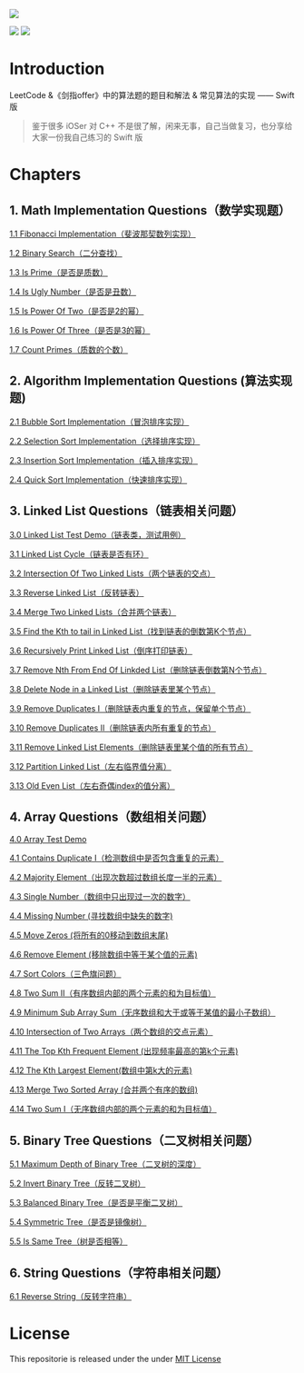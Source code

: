 ![](res/header.png)

![](https://img.shields.io/badge/language-swift4-orange.svg)
![](https://img.shields.io/badge/judgement-passing-brightgreen.svg)


# Introduction

LeetCode &《剑指offer》中的算法题的题目和解法 & 常见算法的实现 —— Swift 版

> 鉴于很多 iOSer 对 C++ 不是很了解，闲来无事，自己当做复习，也分享给大家一份我自己练习的 Swift 版

# Chapters

## 1. Math  Implementation Questions（数学实现题）

[1.1 Fibonacci Implementation（斐波那契数列实现）](/%5B1%5D.%20Math%20Implementation/1.1%20Fibonacci%20Implementation)

[1.2 Binary Search（二分查找）](/%5B1%5D.%20Math%20Implementation/1.2%20Binary%20Search)

[1.3 Is Prime（是否是质数）](/%5B1%5D.%20Math%20Implementation/1.3%20Is%20Prime)

[1.4 Is Ugly Number（是否是丑数）](/%5B1%5D.%20Math%20Implementation/1.4%20Is%20Ugly%20Number)

[1.5 Is Power Of Two（是否是2的幂）](/%5B1%5D.%20Math%20Implementation/1.5%20Is%20Power%20Of%20Two)

[1.6 Is Power Of Three（是否是3的幂）](/%5B1%5D.%20Math%20Implementation/1.6%20Is%20Power%20Of%20Three)

[1.7 Count Primes（质数的个数）](/%5B1%5D.%20Math%20Implementation/1.7%20Count%20Primes)


## 2. Algorithm Implementation Questions (算法实现题)

[2.1 Bubble Sort Implementation（冒泡排序实现）](/%5B2%5D.%20Algorithm%20Implementation/2.1%20Bubble%20Sort%20Implementation)

[2.2 Selection Sort Implementation（选择排序实现）](/%5B2%5D.%20Algorithm%20Implementation/2.2%20Selection%20Sort%20Implementation)

[2.3 Insertion Sort Implementation（插入排序实现）](/%5B2%5D.%20Algorithm%20Implementation/2.3%20Insertion%20Sort%20Implementation)

[2.4 Quick Sort Implementation（快速排序实现）](/%5B2%5D.%20Algorithm%20Implementation/2.4%20Quick%20Sort%20Implementation)


## 3. Linked List Questions（链表相关问题）

[3.0 Linked List Test Demo（链表类，测试用例）](/%5B3%5D.%20Linked%20List/3.0%20Linked%20List%20Test%20Demo)

[3.1 Linked List Cycle（链表是否有环）](/%5B3%5D.%20Linked%20List/3.1%20Linked%20List%20Cycle)

[3.2 Intersection Of Two Linked Lists（两个链表的交点）](/%5B3%5D.%20Linked%20List/3.2%20Intersection%20Of%20Two%20Linked%20Lists)

 [3.3 Reverse Linked List（反转链表）](/%5B3%5D.%20Linked%20List/3.3%20Reverse%20Linked%20List)

[3.4 Merge Two Linked Lists（合并两个链表）](/%5B3%5D.%20Linked%20List/3.4%20Merge%20Two%20Linked%20Lists)

[3.5 Find the Kth to tail in Linked List（找到链表的倒数第K个节点）](/%5B3%5D.%20Linked%20List/3.5%20Find%20the%20Kth%20to%20tail%20in%20Linked%20List)

[3.6 Recursively Print Linked List（倒序打印链表）](/%5B3%5D.%20Linked%20List/3.6%20Recursively%20Print%20Linked%20List%20)

[3.7 Remove Nth From End Of Linkded List（删除链表倒数第N个节点）](/%5B3%5D.%20Linked%20List/3.7%20Remove%20Nth%20From%20End%20Of%20Linkded%20List)

[3.8 Delete Node in a Linked List（删除链表里某个节点）](/%5B3%5D.%20Linked%20List/3.8%20Delete%20Node%20in%20a%20Linked%20List/)

[3.9 Remove Duplicates I（删除链表内重复的节点，保留单个节点）](/%5B3%5D.%20Linked%20List/3.9%20Remove%20Duplicates%20I)

[3.10 Remove Duplicates II（删除链表内所有重复的节点）](/%5B3%5D.%20Linked%20List/3.10%20Remove%20Duplicates%20II)

[3.11 Remove Linked List Elements（删除链表里某个值的所有节点）](/%5B3%5D.%20Linked%20List/3.11%20Remove%20Linked%20List%20Elements)

[3.12 Partition Linked List（左右临界值分离）](/%5B3%5D.%20Linked%20List/3.12%20Partition%20Linked%20List)

[3.13 Old Even List（左右奇偶index的值分离）](/%5B3%5D.%20Linked%20List/3.13%20Old%20Evem%20List)

## 4. Array Questions（数组相关问题）

[4.0 Array Test Demo](/%5B4%5D.%20Array/4.0%20Array%20Test%20demo)

[4.1 Contains Duplicate I（检测数组中是否包含重复的元素）](/%5B4%5D.%20Array/4.1%20Contains%20Duplicate%20I)

[4.2 Majority Element（出现次数超过数组长度一半的元素）](/%5B4%5D.%20Array/4.2%20Majority%20Element)

[4.3 Single Number（数组中只出现过一次的数字）](/%5B4%5D.%20Array/4.3%20Single%20Number)

[4.4 Missing Number (寻找数组中缺失的数字)](/%5B4%5D.%20Array/4.4%20Missing%20Number)

[4.5 Move Zeros (将所有的0移动到数组末尾)](/%5B4%5D.%20Array/4.5%20Move%20Zeros)

[4.6 Remove Element (移除数组中等于某个值的元素)](/%5B4%5D.%20Array/4.6%20Remove%20Element)

[4.7 Sort Colors（三色旗问题）](/%5B4%5D.%20Array/4.7%20Sort%20Colors)

[4.8 Two Sum II（有序数组内部的两个元素的和为目标值）](/%5B4%5D.%20Array/4.8%20Two%20Sum%20II)

[4.9 Minimum Sub Array Sum（无序数组和大于或等于某值的最小子数组）](/%5B4%5D.%20Array/4.9%20Minimum%20Sub%20Array%20Sum)

[4.10 Intersection of Two Arrays（两个数组的交点元素）](/%5B4%5D.%20Array/4.10%20Intersection%20of%20Two%20Arrays)

[4.11 The Top Kth Frequent Element  (出现频率最高的第k个元素)](/%5B4%5D.%20Array/4.11%20The%20Top%20Kth%20Frequent%20Element )

[4.12 The Kth Largest Element(数组中第k大的元素)](/%5B4%5D.%20Array/4.12%20The%20Kth%20Largest%20Element)

[4.13 Merge Two Sorted Array (合并两个有序的数组)](/%5B4%5D.%20Array/4.13%20Merge%20Two%20Sorted%20Array)

[4.14 Two Sum I（无序数组内部的两个元素的和为目标值）](/%5B4%5D.%20Array/4.14%20Two%20Sum%20I)

## 5. Binary Tree Questions（二叉树相关问题）

[5.1 Maximum Depth of Binary Tree（二叉树的深度）](/%5B5%5D.%20Tree/5.1%20Maximum%20Depth%20Of%20Binary%20Tree)

[5.2 Invert Binary Tree（反转二叉树）](/%5B5%5D.%20Tree/5.2%20Invert%20Binary%20Tree)

[5.3 Balanced Binary Tree（是否是平衡二叉树）](/%5B5%5D.%20Tree/5.3%20Balanced%20Binary%20Tree)

[5.4 Symmetric Tree（是否是镜像树）](/%5B5%5D.%20Tree/5.4%20Symmetric%20Tree)

[5.5 Is Same Tree（树是否相等）](/%5B5%5D.%20Tree/5.5%20Is%20Same%20Tree)

## 6. String Questions（字符串相关问题）

[6.1 Reverse String（反转字符串）](/%5B5%6D.%20String/6.1%20Reverse%20String)

# License

This repositorie is released under the under [MIT License](https://github.com/knightsj/awesome-algorithm-question-solution/blob/master/LICENSE)

